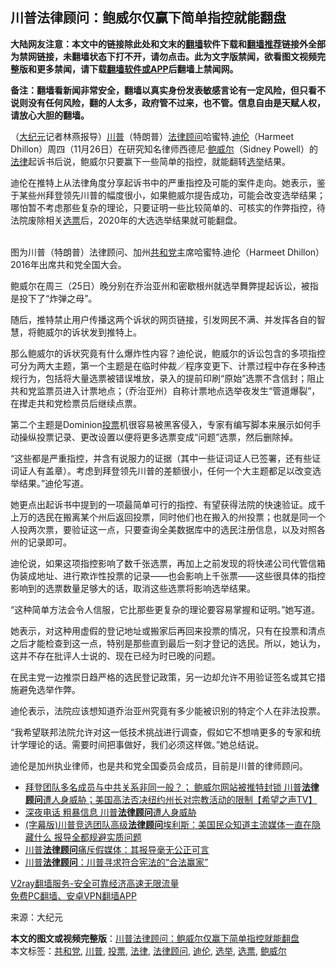  <h2>川普法律顾问：鲍威尔仅赢下简单指控就能翻盘</h2> <p class="notice"><b>大陆网友注意：本文中的链接除此处和文末的<a href="https://github.com/bannedbook/fanqiang" >翻墙</a>软件下载和<a href="https://github.com/killgcd/justmysocks/blob/master/README.md">翻墙推荐</a>链接外全部为禁网链接，未翻墙状态下打不开，请勿点击。此为文字版禁闻，欲看图文视频完整版和更多禁闻，请下载<a href="https://github.com/bannedbook/fanqiang">翻墙软件或APP</a>后翻墙上禁闻网。</p><p>备注：翻墙看新闻非常安全，翻墙以真实身份发表敏感言论有一定风险，但只看不说则没有任何风险，翻的人太多，政府管不过来，也不管。信息自由是天赋人权，请放心大胆的翻墙。</b></p>  <div class="entry"> <p>（<span class='wp_keywordlink_affiliate'><a href="http://www.epochtimes.com/" title="大纪元" target="_blank">大纪元</a></span>记者林燕报导）<a href="https://www.bannedbook.org/bnews/tag/%e5%b7%9d%e6%99%ae/" class="st_tag internal_tag" rel="tag" title="标签 川普 下的日志">川普</a>（特朗普）<a href="https://www.bannedbook.org/bnews/tag/%E6%B3%95%E5%BE%8B%E9%A1%BE%E9%97%AE/" class="st_tag internal_tag" rel="tag" title="标签 法律顾问 下的日志">法律顾问</a>哈蜜特.<a href="https://www.bannedbook.org/bnews/tag/%E8%BF%AA%E4%BC%A6/" class="st_tag internal_tag" rel="tag" title="标签 迪伦 下的日志">迪伦</a>（Harmeet Dhillon）周四（11月26日）在研究知名律师西德尼·<a href="https://www.bannedbook.org/bnews/tag/%e9%b2%8d%e5%a8%81%e5%b0%94/" class="st_tag internal_tag" rel="tag" title="标签 鲍威尔 下的日志">鲍威尔</a>（Sidney Powell）的<a href="https://www.bannedbook.org/bnews/tag/%e6%b3%95%e5%be%8b/" class="st_tag internal_tag" rel="tag" title="标签 法律 下的日志">法律</a>起诉书后说，鲍威尔只要赢下一些简单的指控，就能翻转<a href="https://www.bannedbook.org/bnews/tag/%e9%80%89%e4%b8%be/" class="st_tag internal_tag" rel="tag" title="标签 选举 下的日志">选举</a>结果。</p> <p>迪伦在推特上从法律角度分享起诉书中的严重指控及可能的案件走向。她表示，鉴于某些州拜登领先川普的幅度很小，如果鲍威尔提告成功，可能会改变选举结果；哪怕暂不考虑那些复杂的理论，只要证明一些比较简单的、可核实的作弊指控，待法院废除相关<a href="https://www.bannedbook.org/bnews/tag/%E9%80%89%E7%A5%A8/" class="st_tag internal_tag" rel="tag" title="标签 选票 下的日志">选票</a>后，2020年的大选选举结果就可能翻盘。</p> <p><br /> 图为川普（特朗普）法律顾问、加州<a href="https://www.bannedbook.org/bnews/tag/%e5%85%b1%e5%92%8c%e5%85%9a/" class="st_tag internal_tag" rel="tag" title="标签 共和党 下的日志">共和党</a>主席哈蜜特.迪伦（Harmeet Dhillon）2016年出席共和党全国大会。</p> <p>鲍威尔在周三（25日）晚分别在乔治亚州和密歇根州就选举舞弊提起诉讼，被指是投下了“炸弹之母”。</p> <p>随后，推特禁止用户传播这两个诉状的网页链接，引发网民不满、并发挥各自的智慧，将鲍威尔的诉状发到推特上。</p>  <p>那么鲍威尔的诉状究竟有什么爆炸性内容？迪伦说，鲍威尔的诉讼包含的多项指控可分为两大主题，第一个主题是在临时仲裁／程序变更下、计票过程中存在多种违规行为，包括将大量选票被错误堆放，录入的提前印刷“原始”选票不含信封；阻止共和党监票员进入计票地点；（乔治亚州）自称计票地点选举夜发生“管道爆裂”，在撵走共和党检票员后继续点票。</p> <p>第二个主题是Dominion<a href="https://www.bannedbook.org/bnews/tag/%E6%8A%95%E7%A5%A8/" class="st_tag internal_tag" rel="tag" title="标签 投票 下的日志">投票</a>机很容易被黑客侵入，专家有编写脚本来展示如何手动操纵投票记录、更改设置以便将更多选票变成“问题”选票，然后删除掉。</p> <p>“这些都是严重指控，并含有说服力的证据（其中一些证词证人已签署，还有些证词证人有盖章）。考虑到拜登领先川普的差额很小，任何一个大主题都足以改变选举结果。”迪伦写道。</p> <p>她更点出起诉书中提到的一项最简单可行的指控、有望获得法院的快速验证。成千上万的选民在搬离某个州后返回投票，同时他们也在搬入的州投票；也就是同一个人投两次票，要验证这一点，只要查询全美数据库中的选民注册信息，以及对照各州的记录即可。</p> <p>迪伦说，如果这项指控影响了数千张选票，再加上之前发现的将快递公司代管信箱伪装成地址、进行欺诈性投票的记录——也会影响上千张票——这些很具体的指控影响到的选票数量足够大的话，取消这些选票将影响选举结果。</p>  <p>“这种简单方法会令人信服，它比那些更复杂的理论要容易掌握和证明。”她写道。</p> <p>她表示，对这种用虚假的登记地址或搬家后再回来投票的情况，只有在投票和清点之后才能检查到这一点，特别是那些直到最后一刻才登记的选民。所以，她认为，这并不存在批评人士说的、现在已经为时已晚的问题。</p> <p>在民主党一边推崇日趋严格的选民登记政策，另一边却允许不用验证签名或其它措施避免选举作弊。</p> <p>迪伦表示，法院应该想知道乔治亚州究竟有多少能被识别的特定个人在非法投票。</p> <p>“我希望联邦法院允许对这一低技术挑战进行调查，假如它不想啃更多的专家和统计学理论的话。需要时间把事做好，我们必须这样做。”她总结说。</p>  <p>迪伦是加州执业律师，也是共和党全国委员会成员，目前是川普的律师顾问。</p> <p></p> <p></p> <p></p> <p></p>  <p></p> <ul class='op-related-articles' title='相关阅读'> <li><a href='https://www.bannedbook.org/bnews/cbnews/20201127/1437829.html' target='_blank'>拜登团队多名成员与中共关系非同一般？； 鲍威尔网站被推特封锁  川普<b>法律顾问</b>遭人身威胁；美国高法否决纽约州长对宗教活动的限制【希望之声TV】</a></li> <li><a href='https://www.bannedbook.org/bnews/cbnews/20201127/1437759.html' target='_blank'>深夜电话 粗暴信息 川普<b>法律顾问</b>遭人身威胁</a></li> <li><a href='https://www.bannedbook.org/bnews/bannedvideo/20201122/1435153.html' target='_blank'>(字幕版)川普竞选团队高级<b>法律顾问</b>埃利斯：美国民众知道主流媒体一直在隐藏什么 报导全都规避实质问题</a></li> <li><a href='https://www.bannedbook.org/bnews/comments/20201120/1434277.html' target='_blank'>川普<b>法律顾问</b>痛斥假媒体：其报导毫无公正可言</a></li> <li><a href='https://www.bannedbook.org/bnews/cbnews/20201115/1431251.html' target='_blank'>川普<b>法律顾问</b>：川普寻求符合宪法的“合法赢家”</a></li> </ul> <p class="texttj"> <a href="https://www.bannedbook.org/forum23/topic22702.html" target="_blank">V2ray翻墙服务-安全可靠经济高速无限流量</a><br/> <a href="https://github.com/bannedbook/fanqiang/wiki/%E7%A6%81%E9%97%BB%E7%BD%91%E5%AE%89%E5%8D%93%E7%BF%BB%E5%A2%99%E6%96%B0%E9%97%BBAPP" target="_blank">免费PC翻墙、安卓VPN翻墙APP</a></p><p>来源：大纪元</p><a name='sharetosocial'></a>       <div><b>本文的图文或视频完整版</b>：<a href='https://www.bannedbook.org/bnews/cbnews/20201128/1438382.html'>川普法律顾问：鲍威尔仅赢下简单指控就能翻盘</a></div>  </div><!--END ENTRY--> <div class="postfooter"> <div>本文标签：<a href="https://www.bannedbook.org/bnews/tag/%e5%85%b1%e5%92%8c%e5%85%9a/" rel="tag">共和党</a>, <a href="https://www.bannedbook.org/bnews/tag/%e5%b7%9d%e6%99%ae/" rel="tag">川普</a>, <a href="https://www.bannedbook.org/bnews/tag/%E6%8A%95%E7%A5%A8/" rel="tag">投票</a>, <a href="https://www.bannedbook.org/bnews/tag/%e6%b3%95%e5%be%8b/" rel="tag">法律</a>, <a href="https://www.bannedbook.org/bnews/tag/%E6%B3%95%E5%BE%8B%E9%A1%BE%E9%97%AE/" rel="tag">法律顾问</a>, <a href="https://www.bannedbook.org/bnews/tag/%E8%BF%AA%E4%BC%A6/" rel="tag">迪伦</a>, <a href="https://www.bannedbook.org/bnews/tag/%e9%80%89%e4%b8%be/" rel="tag">选举</a>, <a href="https://www.bannedbook.org/bnews/tag/%E9%80%89%E7%A5%A8/" rel="tag">选票</a>, <a href="https://www.bannedbook.org/bnews/tag/%e9%b2%8d%e5%a8%81%e5%b0%94/" rel="tag">鲍威尔</a></div>  </div><!--END POSTFOOTER--> 